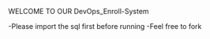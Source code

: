 WELCOME TO OUR DevOps_Enroll-System

-Please import the sql first before running
-Feel free to fork
